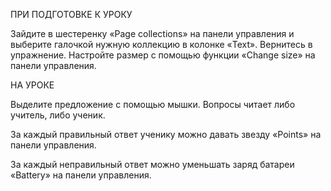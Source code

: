 ПРИ ПОДГОТОВКЕ К УРОКУ

Зайдите в шестеренку «Page collections» на панели управления и выберите галочкой нужную коллекцию в колонке «Text». Вернитесь в упражнение. Настройте размер с помощью функции «Change size» на панели управления.

НА УРОКЕ

Выделите предложение с помощью мышки.
Вопросы читает либо учитель, либо ученик. 

За каждый правильный ответ ученику можно давать звезду «Points» на панели управления.

За каждый неправильный ответ можно уменьшать заряд батареи «Battery» на панели управления.
